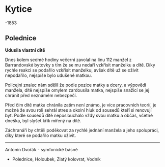 # Kytice
-1853
## Polednice

**Udusila vlastní dítě**

Dnes kolem sedmé hodiny večerní zavolal na linu 112 manžel z Barrandovské bytovky s tím že se mu nedaří vzkřísit manželku a dítě.
Díky rychle reakci se podařilo vzkřísit manželku, avšak dítě už se oživit nepodařilo, nejspíše bylo udušené matkou.

Policejní znalec nám sdělil že podle pozice matky a dcery, a výpovědi manžela, dítě nejspíše omylem zardousila matka, nejspíše snažící se jej chránit před neznámém nebezpečí.

Před čím dítě matka chránila zatím není známo, je více pracovních teorií, je možné že svou roli sehrál stres a okolní hluk od sousedů kteří si renovují byt.
Podle sousedů dítě neposlouchalo vždy svou matku a občas, včetně dneška, byl slyšet křik mířený na dítě.

Záchranáři by chtěli poděkovat za rychlé jednání manžela a jeho spolupráci, díky které se podařilo matku oživit.

----


Antonín Dvořák - symfonické básně
- Polednice, Holoubek, Zlatý kolovrat, Vodník

